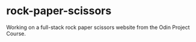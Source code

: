 # rock-paper-scissors

Working on a full-stack rock paper scissors website from the Odin Project Course.